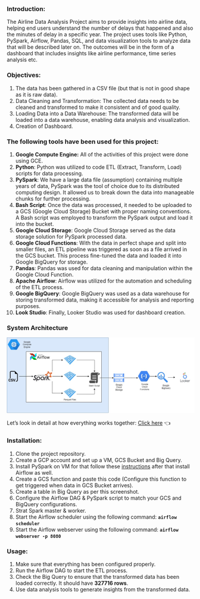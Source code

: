 ### Introduction:

The Airline Data Analysis Project aims to provide insights into airline data, helping end users understand the number of delays that happened and also the minutes of delay in a specific year. The project uses tools like Python, PySpark, Airflow, Pandas, SQL, and data visualization tools to analyze data that will be described later on. The outcomes will be in the form of a dashboard that includes insights like airline performance, time series analysis etc.

### Objectives:

1. The data has been gathered in a CSV file (but that is not in good shape as it is raw data).
2. Data Cleaning and Transformation: The collected data needs to be cleaned and transformed to make it consistent and of good quality.
3. Loading Data into a Data Warehouse: The transformed data will be loaded into a data warehouse, enabling data analysis and visualization.
4. Creation of Dashboard.

### The following tools have been used for this project:

1. **Google Compute Engine:** All of the activities of this project were done using GCE.
2. **Python**: Python was utilized to code ETL (Extract, Transform, Load) scripts for data processing.
3. **PySpark**: We have a large data file (assumption) containing multiple years of data, PySpark was the tool of choice due to its distributed computing design. It allowed us to break down the data into manageable chunks for further processing.
4. **Bash Script**: Once the data was processed, it needed to be uploaded to a GCS (Google Cloud Storage) Bucket with proper naming conventions. A Bash script was employed to transform the PySpark output and load it into the bucket.
5. **Google Cloud Storage**: Google Cloud Storage served as the data storage solution for PySpark processed data.
6. **Google Cloud Functions**: With the data in perfect shape and split into smaller files, an ETL pipeline was triggered as soon as a file arrived in the GCS bucket. This process fine-tuned the data and loaded it into Google BigQuery for storage.
7. **Pandas**: Pandas was used for data cleaning and manipulation within the Google Cloud Function.
8. **Apache Airflow**: Airflow was utilized for the automation and scheduling of the ETL process.
9. **Google BigQuery**: Google BigQuery was used as a data warehouse for storing transformed data, making it accessible for analysis and reporting purposes.
10. **Look Studio**: Finally, Looker Studio was used for dashboard creation.

### System Architecture

![Untitled](https://github.com/pratik-18/Airline-Delay-Analysis/blob/main/images/System_Design.jpeg)

Let’s look in detail at how everything works together: [Click here](...)  👈

### Installation:

1. Clone the project repository.
2. Create a GCP account and set up a VM, GCS Bucket and Big Query.
3. Install PySpark on VM for that follow these [instructions](https://github.com/DataTalksClub/data-engineering-zoomcamp/blob/main/week_5_batch_processing/setup/linux.md) after that install Airflow as well.
4. Create a GCS function and paste this code (Configure this function to get triggered when data in GCS Bucket arrives).
5. Create a table in Big Query as per this screenshot.
6. Configure the Airflow DAG & PySpark script to match your GCS and BigQuery configurations.
7. Strat Spark master & worker.
8. Start the Airflow scheduler using the following command:
**`airflow scheduler`**
9. Start the Airflow webserver using the following command:
**`airflow webserver -p 8080`**

### Usage:

1. Make sure that everything has been configured properly.
2. Run the Airflow DAG to start the ETL process.
3. Check the Big Query to ensure that the transformed data has been loaded correctly. It should have **327716 rows**.
4. Use data analysis tools to generate insights from the transformed data.
